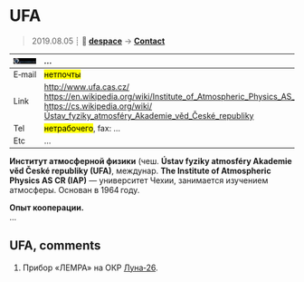 # UFA
> 2019.08.05 ┊ **🚀 [despace](index.md)** → **[Contact](contact.md)**

|[![](f/contact/u/ufa_logo1_thumb.jpg)](f/contact/u/ufa_logo1.png)|*…*|
|:--|:--|
|E‑mail| <mark>нетпочты</mark> |
|Link| <http://www.ufa.cas.cz/><br> <https://en.wikipedia.org/wiki/Institute_of_Atmospheric_Physics_AS_CR><br> <https://cs.wikipedia.org/wiki/Ústav_fyziky_atmosféry_Akademie_věd_České_republiky>  |
|Tel| <mark>нетрабочего</mark>, fax: … |
|Etc| … |

**Институт атмосферной физики** (чеш. **Ústav fyziky atmosféry Akademie věd České republiky (UFA)**, междунар. **The Institute of Atmospheric Physics AS CR (IAP)** — университет Чехии, занимается изучением атмосферы. Основан в 1964 году.

**Опыт кооперации.**  
…


<p style="page-break-after:always"> </p>

## UFA, comments

   1. Прибор «ЛЕМРА» на ОКР [Луна‑26](луна_26.md).

